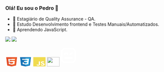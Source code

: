 ### Olá! Eu sou o Pedro 👋

- 🌱 Estagiário de Quality Assurance - QA.
- 🌱 Estudo Desenvolvimento frontend e Testes Manuais/Automatizados.
- 🌱 Aprendendo JavaScript.

<div >
<img height='160em' src= 'https://github-readme-stats.vercel.app/api?username=pinheirops&show_icons=true&theme=merko' />
<!-- <img height=180em  src="https://github-readme-stats.vercel.app/api/top-langs?username=pinheirops&layout=compact&langs_count=8&card_width=320" /> -->
<img height='160em' src= 'https://github-readme-stats.vercel.app/api/top-langs/?username=pinheirops&layout=compact' />
</div>


<div style="display: inline_block"><br>
  <img align="center" alt="HTML" height="30" width="40" src="https://raw.githubusercontent.com/devicons/devicon/master/icons/html5/html5-original.svg">
  <img align="center" alt="CSS" height="30" width="40" src="https://raw.githubusercontent.com/devicons/devicon/master/icons/css3/css3-original.svg">
  <img align="center" alt="Js" height="30" width="40" src="https://raw.githubusercontent.com/devicons/devicon/master/icons/javascript/javascript-plain.svg">
  <img align= 'center' height="30" width="40" src="https://cdn.jsdelivr.net/gh/devicons/devicon/icons/bootstrap/bootstrap-original.svg" />
  <svg xmlns="http://www.w3.org/2000/svg" width="48" height="48" viewBox="0 0 24 24"><path fill="white" d="M4.957 10.225a3.405 3.405 0 0 1 3.4-3.403a3.406 3.406 0 0 1 3.402 3.403a1.235 1.235 0 1 1-2.469 0a.932.932 0 0 0-1.865 0a1.234 1.234 0 1 1-2.468 0m14.086 5.717c0 .684-.552 1.236-1.234 1.236H6.357a1.234 1.234 0 0 1-1.234-1.236c0-.684.553-1.237 1.234-1.237H17.81c.682 0 1.234.553 1.234 1.237m-5.35-5.025a1.235 1.235 0 0 1 .333-1.714l2.862-1.933a1.23 1.23 0 0 1 1.715.328a1.235 1.235 0 0 1-.334 1.715l-2.862 1.933a1.235 1.235 0 0 1-1.715-.329m7.839 7.602a.88.88 0 0 1-.258.623l-2.128 2.127a.88.88 0 0 1-.623.258H5.477a.88.88 0 0 1-.623-.258l-2.128-2.127a.88.88 0 0 1-.258-.623V5.482a.88.88 0 0 1 .258-.623l2.128-2.128a.88.88 0 0 1 .623-.258h13.046a.88.88 0 0 1 .623.258l2.128 2.128a.88.88 0 0 1 .258.623zm1.81-15.083L20.565.658A2.25 2.25 0 0 0 18.977 0H5.022a2.25 2.25 0 0 0-1.588.658L.657 3.436A2.25 2.25 0 0 0 0 5.023v13.955c0 .595.237 1.166.658 1.587l2.778 2.778c.42.42.991.657 1.587.657h13.954a2.25 2.25 0 0 0 1.588-.657l2.778-2.778A2.24 2.24 0 0 0 24 18.977V5.023a2.25 2.25 0 0 0-.657-1.587"/></svg>
  
  

</div>



